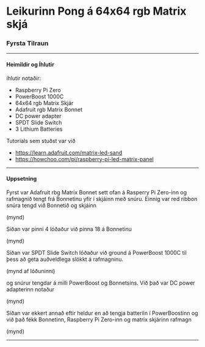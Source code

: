 # Leikurinn Pong á 64x64 rgb Matrix skjá

### Fyrsta Tilraun
---

#### Heimildir og Íhlutir

íhlutir notaðir:

- Raspberry Pi Zero
- PowerBoost 1000C
- 64x64 rgb Matrix Skjár
- Adafruit rgb Matrix Bonnet
- DC power adapter
- SPDT Slide Switch
- 3 Lithium Batteries

Tutorials sem stuðst var við

- https://learn.adafruit.com/matrix-led-sand
- https://howchoo.com/pi/raspberry-pi-led-matrix-panel

---

#### Uppsetning

Fyrst var Adafruit rbg Matrix Bonnet sett ofan á Rasperry Pi Zero-inn og rafmagnið tengt frá Bonnetinu yfir í skjáinn með snúru. Einnig var red ribbon snúra tengd við Bonnetið og skjáinn

(mynd)

Síðan var pinni 4 lóðaður við pinna 18 á Bonnetinu

(mynd)

Síðan var SPDT Slide Switch lóðaður við ground á PowerBoost 1000C til þess að geta auðveldlega slökkt á rafmagninu.

(mynd af lóðuninni)

og snúrur tengdar á milli PowerBoost og Bonnetsins. Við það var DC power adapterinn notaður

(mynd)

Síðan var ekkert annað eftir heldur en að tengja batteríin í PowerBoostinn og við það fékk Bonnetinn, Raspberry Pi Zero-inn og matrix skjárinn rafmagn

(mynd)

---
